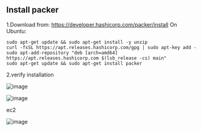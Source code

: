 ## Install packer

1.Download from: https://developer.hashicorp.com/packer/install
On Ubuntu:
```
sudo apt-get update && sudo apt-get install -y unzip
curl -fsSL https://apt.releases.hashicorp.com/gpg | sudo apt-key add -
sudo apt-add-repository "deb [arch=amd64] https://apt.releases.hashicorp.com $(lsb_release -cs) main"
sudo apt-get update && sudo apt-get install packer
```

2.verify installation

![image](https://github.com/user-attachments/assets/5a902118-9591-455c-8f5b-b7ce2cb74230)


![image](https://github.com/user-attachments/assets/d57a29fd-aa36-4cfe-aec9-e1618079ee73)






ec2

![image](https://github.com/user-attachments/assets/8ff36081-5610-404c-942f-4b2f5980ba16)
